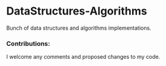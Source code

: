# DataStructures-Algorithms
Bunch of data structures and algorithms implementations.

### Contributions:
I welcome any comments and proposed changes to my code.
